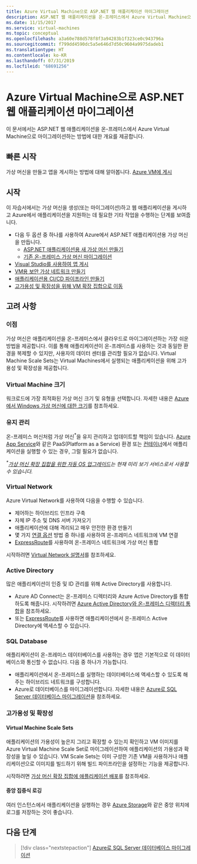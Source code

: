 ```yaml
---
title: Azure Virtual Machine으로 ASP.NET 웹 애플리케이션 마이그레이션
description: ASP.NET 웹 애플리케이션을 온-프레미스에서 Azure Virtual Machine으로 마이그레이션하는 방법에 대해 알아봅니다.
ms.date: 11/15/2017
ms.service: virtual-machines
ms.topic: conceptual
ms.openlocfilehash: a3a60e788d578f8f3a94283b1f323ce0c943796a
ms.sourcegitcommit: f799dd4590dc5a5e646d7d50c9604a9975dadeb1
ms.translationtype: HT
ms.contentlocale: ko-KR
ms.lasthandoff: 07/31/2019
ms.locfileid: "68691256"
---
```

# <a name="migrate-an-aspnet-web-application-to-an-azure-virtual-machine"></a>Azure Virtual Machine으로 ASP.NET 웹 애플리케이션 마이그레이션

이 문서에서는 ASP.NET 웹 애플리케이션을 온-프레미스에서 Azure Virtual Machine으로 마이그레이션하는 방법에 대한 개요를 제공합니다.

## <a name="quickstart"></a>빠른 시작

가상 머신을 만들고 앱을 게시하는 방법에 대해 알아봅니다. [Azure VM에 게시](https://tutorials.visualstudio.com/aspnet-vm/intro)

## <a name="get-started"></a>시작

이 자습서에서는 가상 머신을 생성(또는 마이그레이션)하고 웹 애플리케이션을 게시하고 Azure에서 애플리케이션을 지원하는 데 필요한 기타 작업을 수행하는 단계를 보여줍니다.

- 다음 두 옵션 중 하나를 사용하여 Azure에서 ASP.NET 애플리케이션용 가상 머신을 만듭니다.
    - [ASP.NET 애플리케이션용 새 가상 머신 만들기](https://go.microsoft.com/fwlink/?linkid=863237)
    - [기존 온-프레미스 가상 머신 마이그레이션](https://docs.microsoft.com/azure/site-recovery/tutorial-migrate-on-premises-to-azure)
- [Visual Studio를 사용하여 앱 게시](https://go.microsoft.com/fwlink/?linkid=863240)
- [VM용 보안 가상 네트워크 만들기](https://docs.microsoft.com/azure/virtual-network/virtual-network-get-started-vnet-subnet)
- [애플리케이션용 CI/CD 파이프라인 만들기](https://docs.microsoft.com/vsts/build-release/apps/cd/deploy-webdeploy-iis-deploygroups)
- [고가용성 및 확장성을 위해 VM 확장 집합으로 이동](https://docs.microsoft.com/azure/virtual-machine-scale-sets/virtual-machine-scale-sets-deploy-app)

## <a name="considerations"></a>고려 사항

### <a name="benefits"></a>이점

가상 머신은 애플리케이션을 온-프레미스에서 클라우드로 마이그레이션하는 가장 쉬운 방법을 제공합니다.  이를 통해 애플리케이션이 온-프레미스를 사용하는 것과 동일한 환경을 복제할 수 있지만, 사용자의 데이터 센터를 관리할 필요가 없습니다.  Virtual Machine Scale Sets는 Virtual Machines에서 실행되는 애플리케이션을 위해 고가용성 및 확장성을 제공합니다.

### <a name="virtual-machine-size"></a>Virtual Machine 크기

워크로드에 가장 최적화된 가상 머신 크기 및 유형을 선택합니다.  자세한 내용은 [Azure에서 Windows 가상 머신에 대한 크기](https://docs.microsoft.com/azure/virtual-machines/windows/sizes)를 참조하세요.

### <a name="maintenance"></a>유지 관리

온-프레미스 머신처럼 가상 머신<sup>&#42;</sup>을 유지 관리하고 업데이트할 책임이 있습니다.  [Azure App Service](https://docs.microsoft.com/azure/app-service/)와 같은 PaaS(Platform as a Service) 환경 또는 [컨테이너](https://docs.microsoft.com/azure/app-service/containers/)에서 애플리케이션을 실행할 수 있는 경우, 그럴 필요가 없습니다.

*<sup>&#42;</sup>[가상 머신 확장 집합을 위한 자동 OS 업그레이드](https://docs.microsoft.com/azure/virtual-machine-scale-sets/virtual-machine-scale-sets-automatic-upgrade)는 현재 미리 보기 서비스로서 사용할 수 있습니다.*

### <a name="virtual-networks"></a>Virtual Network

Azure Virtual Network를 사용하여 다음을 수행할 수 있습니다.
- 제어하는 하이브리드 인프라 구축
- 자체 IP 주소 및 DNS 서버 가져오기
- 애플리케이션에 대해 격리되고 매우 안전한 환경 만들기
- 몇 가지 [연결 옵션](https://docs.microsoft.com/azure/vpn-gateway/vpn-gateway-about-vpngateways#s2smulti) 방법 중 하나를 사용하여 온-프레미스 네트워크에 VM 연결
- [ExpressRoute](https://azure.microsoft.com/services/expressroute/)를 사용하여 온-프레미스 네트워크에 가상 머신 통합

시작하려면 [Virtual Network 설명서](https://docs.microsoft.com/azure/virtual-network/)를 참조하세요.

### <a name="active-directory"></a>Active Directory
많은 애플리케이션이 인증 및 ID 관리를 위해 Active Directory를 사용합니다.  
- Azure AD Connect는 온-프레미스 디렉터리와 Azure Active Directory를 통합하도록 해줍니다.  시작하려면 [Azure Active Directory와 온-프레미스 디렉터리 통합](https://docs.microsoft.com/azure/active-directory/connect/active-directory-aadconnect)을 참조하세요.  
- 또는 [ExpressRoute](https://azure.microsoft.com/services/expressroute/)를 사용하면 애플리케이션에서 온-프레미스 Active Directory에 액세스할 수 있습니다.

### <a name="sql-databases"></a>SQL Database

애플리케이션이 온-프레미스 데이터베이스를 사용하는 경우 앱은 기본적으로 이 데이터베이스와 통신할 수 없습니다. 다음 중 하나가 가능합니다.
- 애플리케이션에서 온-프레미스를 실행하는 데이터베이스에 액세스할 수 있도록 해주는 하이브리드 네트워크를 구성합니다.  
- Azure로 데이터베이스를 마이그레이션합니다.  자세한 내용은 [Azure로 SQL Server 데이터베이스 마이그레이션](dotnet-howto-migrate-sql.md)을 참조하세요.

### <a name="high-availability-and-scalability"></a>고가용성 및 확장성

#### <a name="virtual-machine-scale-sets"></a>Virtual Machine Scale Sets
애플리케이션의 가용성이 높은지 그리고 확장할 수 있는지 확인하고 VM 이미지를 Azure Virtual Machine Scale Set로 마이그레이션하여 애플리케이션의 가용성과 확장성을 높일 수 있습니다.  VM Scale Sets는 이미 구성한 기존 VM을 사용하거나 애플리케이션으로 이미지를 빌드하기 위해 빌드 파이프라인을 설정하는 기능을 제공합니다.  

시작하려면 [가상 머신 확장 집합에 애플리케이션 배포](https://docs.microsoft.com/azure/virtual-machine-scale-sets/virtual-machine-scale-sets-deploy-app)를 참조하세요.

#### <a name="centralized-logging"></a>중앙 집중식 로깅
여러 인스턴스에서 애플리케이션을 실행하는 경우 [Azure Storage](https://docs.microsoft.com/azure/storage/)와 같은 중앙 위치에 로그를 저장하는 것이 좋습니다.

## <a name="next-steps"></a>다음 단계

> [!div class="nextstepaction"]
> [Azure로 SQL Server 데이터베이스 마이그레이션](dotnet-howto-migrate-sql.md)
